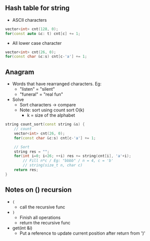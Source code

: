 
## Hash table for string
- ASCII characters

```C++
vector<int> cnt(128, 0);
for(const auto &c: t) cnt[c] += 1;
```

- All lower case character

```C++
vector<int> cnt(26, 0);
for(const char &c:s) cnt[c-'a'] += 1;
```


## Anagram
- Words that have rearranged characters. Eg:
    + "listen" = "silent"
    + "funeral" = "real fun"
- Solve
    + Sort characters -> compare
    + Note: sort using count sort O(k)
        + k = size of the alphabet

```C++
string count_sort(const string &s) {
    // count
    vector<int> cnt(26, 0);
    for(const char &c:s) cnt[c-'a'] += 1;

    // Sort
    string res = "";
    for(int i=0; i<26; ++i) res += string(cnt[i], 'a'+i); 
        // Fill n*c / Eg: "bbbb" / n = 4, c = 'b'
        // string(size_t n, char c)
    return res;
}
```


## Notes on () recursion
- `(`
    + call the recursive func
- `)`
    + Finish all operations
    + return the recursive func
- get(int &i)
    + Put a reference to update current position after return from ')'
